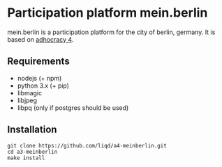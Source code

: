 # Participation platform mein.berlin

mein.berlin is a participation platform for the city of berlin, germany. It is
based on [adhocracy 4](https://github.com/liqd/adhocracy4).

## Requirements

*   nodejs (+ npm)
*   python 3.x (+ pip)
*   libmagic
*   libjpeg
*   libpq (only if postgres should be used)

## Installation

    git clone https://github.com/liqd/a4-meinberlin.git
    cd a3-meinberlin
    make install
